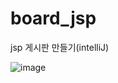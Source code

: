 # board_jsp
jsp 게시판 만들기(intelliJ)


![image](https://github.com/mooh2jj/board_jsp/assets/62453668/7335aab9-6134-44e1-9f36-c452d2491433)
